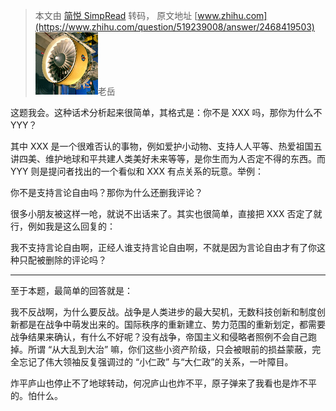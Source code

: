 > 本文由 [简悦 SimpRead](http://ksria.com/simpread/) 转码， 原文地址 [www.zhihu.com](https://www.zhihu.com/question/519239008/answer/2468419503) ![4f49bc8c9a84473f9ffaa0ed1d56f709_MD5](../assets/4f49bc8c9a84473f9ffaa0ed1d56f709_MD5.png)老岳

这题我会。这种话术分析起来很简单，其格式是：你不是 XXX 吗，那你为什么不 YYY？

其中 XXX 是一个很难否认的事物，例如爱护小动物、支持人人平等、热爱祖国五讲四美、维护地球和平共建人类美好未来等等，是你生而为人否定不得的东西。而 YYY 则是提问者找出的一个看似和 XXX 有点关系的玩意。举例：

你不是支持言论自由吗？那你为什么还删我评论？

很多小朋友被这样一呛，就说不出话来了。其实也很简单，直接把 XXX 否定了就行，例如我是这么回复的：

我不支持言论自由啊，正经人谁支持言论自由啊，不就是因为言论自由才有了你这种只配被删除的评论吗？

* * *

至于本题，最简单的回答就是：

我不反战啊，为什么要反战。战争是人类进步的最大契机，无数科技创新和制度创新都是在战争中萌发出来的。国际秩序的重新建立、势力范围的重新划定，都需要战争结果来确认，有什么不好呢？没有战争，帝国主义和侵略者照例不会自己跑掉。所谓 “从大乱到大治” 嘛，你们这些小资产阶级，只会被眼前的损益蒙蔽，完全忘记了伟大领袖反复强调过的 “小仁政” 与“大仁政”的关系，一叶障目。

炸平庐山也停止不了地球转动，何况庐山也炸不平，原子弹来了我看也是炸不平的。怕什么。